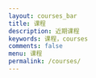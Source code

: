 ```yaml
---
layout: courses_bar
title: 课程
description: 近期课程
keywords: 课程，courses
comments: false
menu: 课程
permalink: /courses/
---
```

